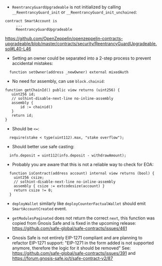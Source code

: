 * ```ReentrancyGuardUpgradeable``` is not initialized by calling ```__ReentrancyGuard_init``` or ```__ReentrancyGuard_init_unchained```:
```solidity
contract SmartAccount is 
     ...
     ReentrancyGuardUpgradeable
```
https://github.com/OpenZeppelin/openzeppelin-contracts-upgradeable/blob/master/contracts/security/ReentrancyGuardUpgradeable.sol#L40-L46

* Setting an owner could be separated into a 2-step process to prevent accidental mistakes:
```solidity
  function setOwner(address _newOwner) external mixedAuth
```

* No need for assembly, can use ```block.chainid```:
```solidity
function getChainId() public view returns (uint256) {
   uint256 id;
   // solhint-disable-next-line no-inline-assembly
   assembly {
       id := chainid()
   }
   return id;
}
```

* Should be ```<=```:
```solidity
  require(stake < type(uint112).max, "stake overflow");
```

* Should better use safe casting:
```solidity
  info.deposit = uint112(info.deposit - withdrawAmount);
```

* Probably you are aware that this is not a reliable way to check for EOA:
```solidity
  function isContract(address account) internal view returns (bool) {
    uint256 csize;
    // solhint-disable-next-line no-inline-assembly
    assembly { csize := extcodesize(account) }
    return csize != 0;
  }
```

* ```deployWallet``` similarly like ```deployCounterFactualWallet``` should emit ```SmartAccountCreated``` event.

* ```getModulesPaginated``` does not return the correct ```next```, this function was copied from Gnosis Safe and is fixed in the upcoming release:
https://github.com/safe-global/safe-contracts/issues/461

* Gnosis Safe is not entirely EIP-1271 compliant and are planning to refactor EIP-1271 support:
"EIP-1271 in the form added is not supported anymore, therefore the logic for it should be removed"
See: https://github.com/safe-global/safe-contracts/issues/391 and https://forum.gnosis-safe.io/t/safe-contract-v2/87